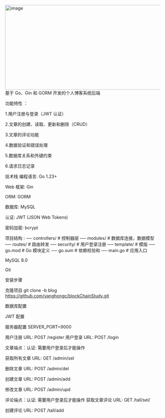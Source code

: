 <img width="869" height="276" alt="image" src="https://github.com/user-attachments/assets/cb813d89-f867-4d06-b4dd-b22b9f5f8d73" />基于 Go、Gin 和 GORM 开发的个人博客系统后端

功能特性 ：

1.用户注册与登录（JWT 认证）

2.文章的创建、读取、更新和删除（CRUD）

3.文章的评论功能

4.数据验证和错误处理

5.数据库关系和外键约束

6.请求日志记录

技术栈 编程语言: Go 1.23+

Web 框架: Gin

ORM: GORM

数据库: MySQL

认证: JWT (JSON Web Tokens)

密码加密: bcrypt

项目结构 :
   ── controllers/ # 控制器层 
   ── modules/ # 数据库连接，数据模型
   ── routes/ # 路由转发 
   ── security/ # 用户登录注册 
   ── template/ # 模版
   ── go.mod # Go 模块定义 
   ── go.sum # 依赖校验和 
   ── main.go # 应用入口

MySQL 8.0

Git

安装步骤

克隆项目 git clone -b blog https://github.com/yanghongc/blockChainStudy.git

数据库配置 


JWT 配置


服务器配置
SERVER_PORT=9000

用户注册 URL: POST /register
用户登录 URL: POST /login

文章端点：认证: 需要用户登录后才能操作

获取所有文章 URL: GET /admin/sel

删除文章 URL: POST /admin/del

创建文章 URL: POST /admin/add

修改文章 URL: POST /admin/upd


评论端点：认证: 需要用户登录后才能操作
获取文章评论 URL: GET /tall/sel/

创建评论 URL: POST /tall/add

